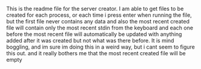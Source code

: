 This is the readme file for the server creator. I am able to get files to be created for each process, or each time i press enter when running the file, but the first file never contains any data and also the most recent created file will contain only the most recent stdin from the keyboard and each one before the most recent file will automatically be updated with anything added after it was created but not what was there before. It is mind boggling, and im sure im doing this in a weird way, but i cant seem to figure this out. and it really bothers me that the most recent created file will be empty
